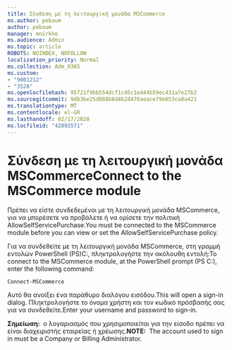 ```yaml
---
title: Σύνδεση με τη λειτουργική μονάδα MSCommerce
ms.author: pebaum
author: pebaum
manager: mnirkhe
ms.audience: Admin
ms.topic: article
ROBOTS: NOINDEX, NOFOLLOW
localization_priority: Normal
ms.collection: Adm_O365
ms.custom:
- "9001212"
- "3528"
ms.openlocfilehash: 95721f9bb554dcf1c45c1e444b59ec431a7e27b2
ms.sourcegitcommit: 9db3be25d088b8d4b2d476aeace79e653ca0a421
ms.translationtype: MT
ms.contentlocale: el-GR
ms.lasthandoff: 02/17/2020
ms.locfileid: "42093571"
---
```

# <a name="connect-to-the-mscommerce-module"></a><span data-ttu-id="4c76e-102">Σύνδεση με τη λειτουργική μονάδα MSCommerce</span><span class="sxs-lookup"><span data-stu-id="4c76e-102">Connect to the MSCommerce module</span></span>

<span data-ttu-id="4c76e-103">Πρέπει να είστε συνδεδεμένοι με τη λειτουργική μονάδα MSCommerce, για να μπορέσετε να προβάλετε ή να ορίσετε την πολιτική AllowSelfServicePurchase.</span><span class="sxs-lookup"><span data-stu-id="4c76e-103">You must be connected to the MSCommerce module before you can view or set the AllowSelfServicePurchase policy.</span></span>  

<span data-ttu-id="4c76e-104">Για να συνδεθείτε με τη λειτουργική μονάδα MSCommerce, στη γραμμή εντολών PowerShell (PS\)C:, πληκτρολογήστε την ακόλουθη εντολή:</span><span class="sxs-lookup"><span data-stu-id="4c76e-104">To connect to the MSCommerce module, at the PowerShell prompt (PS C:\), enter the following command:</span></span>

    Connect-MSCommerce

<span data-ttu-id="4c76e-105">Αυτό θα ανοίξει ένα παράθυρο διαλόγου εισόδου.</span><span class="sxs-lookup"><span data-stu-id="4c76e-105">This will open a sign-in dialog.</span></span> <span data-ttu-id="4c76e-106">Πληκτρολογήστε το όνομα χρήστη και τον κωδικό πρόσβασής σας για να συνδεθείτε.</span><span class="sxs-lookup"><span data-stu-id="4c76e-106">Enter your username and password to sign-in.</span></span>

<span data-ttu-id="4c76e-107">**Σημείωση:**&nbsp;&nbsp;ο λογαριασμός που χρησιμοποιείται για την είσοδο πρέπει να είναι διαχειριστής εταιρείας ή χρέωσης.</span><span class="sxs-lookup"><span data-stu-id="4c76e-107">**NOTE:**&nbsp;&nbsp;The account used to sign in must be a Company or Billing Administrator.</span></span>
